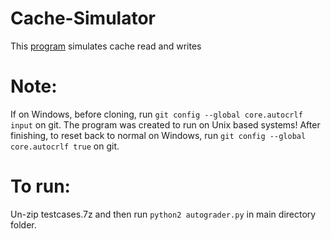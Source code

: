 # Cache-Simulator
This [program](https://github.com/JasonNDao/Cache-Simulator/blob/main/hw6.pdf) simulates cache read and writes

# Note:
If on Windows, before cloning, run `git config --global core.autocrlf input` on git.
The program was created to run on Unix based systems!
After finishing, to reset back to normal on Windows, run `git config --global core.autocrlf true` on git.

# To run:
Un-zip testcases.7z and then run `python2 autograder.py` in main directory folder.
